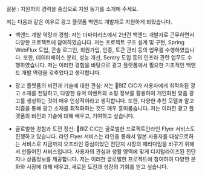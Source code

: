 질문 : 지원자의 경력을 중심으로 지원 동기를 소개해 주세요.

저는 다음과 같은 이유로 광고 플랫폼 백엔드 개발자로 지원하게 되었습니다.

- 백엔드 개발 역량과 경험: 저는 더파이러츠에서 2년간 백엔드 개발자로 근무하면서 다양한 프로젝트에 참여하였습니다. 저는 프로젝트 구조 설계 및 구현, Spring WebFlux 도입, 콘솔 로그인, 회원가입, 인증, 토큰 관리 등의 업무를 수행하였습니다. 또한, 데이터베이스 분리, 성능 개선, Sentry 도입 등의 인프라 관련 업무도 수행하였습니다. 저는 이러한 경험을 바탕으로 광고 플랫폼에서 필요한 기초적인 백엔드 개발 역량을 갖추었다고 생각합니다.

- 광고 플랫폼의 비전과 기술에 대한 관심: 저는 BIZ CIC가 사용자에게 최적화된 광고 소재를 전달하고, 다양한 유저 이벤트와 쇼핑 정보를 활용하여 개인화된 맞춤 광고를 생성하는 것이 매우 인상적이라고 생각합니다. 또한, 다양한 추천 모델과 알고리즘을 통해 광고 소재를 최적화하는 것도 매우 흥미롭습니다. 저는 이러한 광고 플랫폼의 비전과 기술에 대해 배우고, 기여하고 싶습니다.

- 글로벌한 경험과 도전 정신: BIZ CIC는 글로벌한 프로젝트인라인 Flyer 서비스도 진행하고 있습니다. 라인 Flyer 서비스는 라인을 통해서 일본 사용자를 대상으로하는 서비스로 지금까지 오프라인 중심이었던 전단지 시장의 패러다임을 바꾸기 위해서 만들어진 서비스입니다. 사용자의 관심과 생활 영역에 맞게 디지털라이즈된 전단지나 상품정보를 제공합니다. 저는 이러한 글로벌한 프로젝트에 참여하여 다양한 문화와 시장에 대해 배우고, 새로운 도전과 성장의 기회를 얻고 싶습니다.

